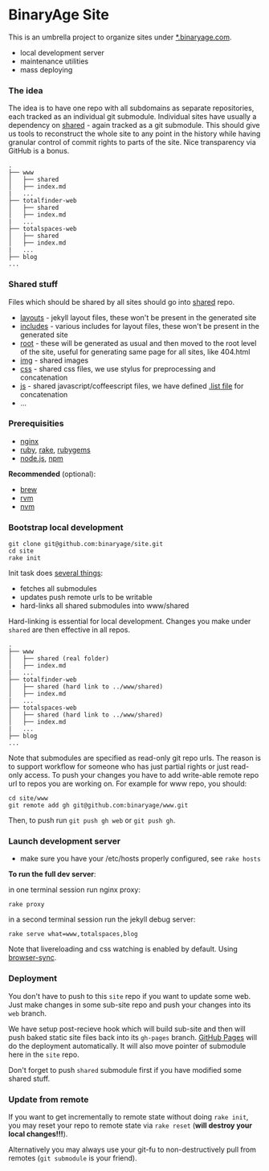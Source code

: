 # BinaryAge Site

This is an umbrella project to organize sites under [*.binaryage.com](http://www.binaryage.com).

  * local development server
  * maintenance utilities
  * mass deploying

### The idea

The idea is to have one repo with all subdomains as separate repositories, each tracked as an individual git submodule. Individual sites have usually a dependency on [shared](/binaryage/shared) - again tracked as a git submodule. This should give us tools to reconstruct the whole site to any point in the history while having granular control of commit rights to parts of the site. Nice transparency via GitHub is a bonus.

    .
    ├── www
    │   ├── shared
    │   ├── index.md
    |   ...
    ├── totalfinder-web
    │   ├── shared
    │   ├── index.md
    |   ...
    ├── totalspaces-web
    │   ├── shared
    │   ├── index.md
    |   ...
    ├── blog
    ...

### Shared stuff

Files which should be shared by all sites should go into [shared](/binaryage/shared) repo.

  * [layouts](https://github.com/binaryage/shared/tree/master/layouts) - jekyll layout files, these won't be present in the generated site
  * [includes](https://github.com/binaryage/shared/tree/master/includes) - various includes for layout files, these won't be present in the generated site
  * [root](https://github.com/binaryage/shared/tree/master/root) - these will be generated as usual and then moved to the root level of the site, useful for generating same page for all sites, like 404.html
  * [img](https://github.com/binaryage/shared/tree/master/img) - shared images
  * [css](https://github.com/binaryage/shared/tree/master/css) - shared css files, we use stylus for preprocessing and concatenation
  * [js](https://github.com/binaryage/shared/tree/master/js) - shared javascript/coffeescript files, we have defined [.list file](https://github.com/binaryage/shared/blob/master/js/code.list) for concatenation
  * ...

### Prerequisities

  * [nginx](http://nginx.org)
  * [ruby](http://www.ruby-lang.org), [rake](http://rake.rubyforge.org), [rubygems](http://rubygems.org)
  * [node.js](http://nodejs.org), [npm](http://npmjs.org)

**Recommended** (optional):

  * [brew](http://mxcl.github.com/homebrew)
  * [rvm](http://beginrescueend.com)
  * [nvm](https://github.com/creationix/nvm)

### Bootstrap local development

    git clone git@github.com:binaryage/site.git
    cd site
    rake init

Init task does [several things](https://github.com/binaryage/site/blob/master/rakefile):

  * fetches all submodules
  * updates push remote urls to be writable
  * hard-links all shared submodules into www/shared

Hard-linking is essential for local development. Changes you make under `shared` are then effective in all repos.

    .
    ├── www
    │   ├── shared (real folder)
    │   ├── index.md
    |   ...
    ├── totalfinder-web
    │   ├── shared (hard link to ../www/shared)
    │   ├── index.md
    |   ...
    ├── totalspaces-web
    │   ├── shared (hard link to ../www/shared)
    │   ├── index.md
    |   ...
    ├── blog
    ...

Note that submodules are specified as read-only git repo urls. The reason is to support workflow for someone who has just partial rights or just read-only access.
To push your changes you have to add write-able remote repo url to repos you are working on. For example for www repo, you should:

    cd site/www
    git remote add gh git@github.com:binaryage/www.git

Then, to push run `git push gh web` or `git push gh`.

### Launch development server

  * make sure you have your /etc/hosts properly configured, see `rake hosts`

**To run the full dev server**:

in one terminal session run nginx proxy:

    rake proxy

in a second terminal session run the jekyll debug server:

    rake serve what=www,totalspaces,blog

Note that livereloading and css watching is enabled by default. Using [browser-sync](https://browsersync.io).

### Deployment

You don't have to push to this `site` repo if you want to update some web. Just make changes in some sub-site repo and push your changes into its `web` branch.

We have setup post-recieve hook which will build sub-site and then will push baked static site files back into its `gh-pages` branch. [GitHub Pages](//pages.github.com) will do the deployment automatically. It will also move pointer of submodule here in the `site` repo.

Don't forget to push `shared` submodule first if you have modified some shared stuff.

### Update from remote

If you want to get incrementally to remote state without doing `rake init`, you may reset your repo to remote state via `rake reset` (**will destroy your local changes!!!**).

Alternatively you may always use your git-fu to non-destructively pull from remotes (`git submodule` is your friend).
